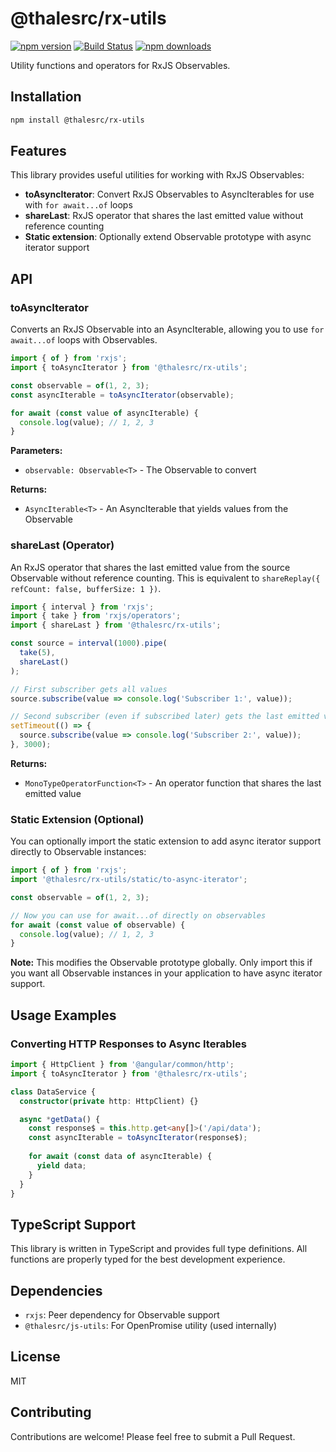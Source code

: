 # @thalesrc/rx-utils

[![npm version](https://badge.fury.io/js/%40thalesrc%2Frx-utils.svg)](https://badge.fury.io/js/%40thalesrc%2Frx-utils)
[![Build Status](https://github.com/thalesrc/thalesrc/actions/workflows/rx-utils.publish.yml/badge.svg)](https://github.com/thalesrc/thalesrc/actions/workflows/rx-utils.publish.yml)
[![npm downloads](https://img.shields.io/npm/dm/@thalesrc/rx-utils.svg)](https://www.npmjs.com/package/@thalesrc/rx-utils)

Utility functions and operators for RxJS Observables.

## Installation

```bash
npm install @thalesrc/rx-utils
```

## Features

This library provides useful utilities for working with RxJS Observables:

- **toAsyncIterator**: Convert RxJS Observables to AsyncIterables for use with `for await...of` loops
- **shareLast**: RxJS operator that shares the last emitted value without reference counting
- **Static extension**: Optionally extend Observable prototype with async iterator support

## API

### toAsyncIterator

Converts an RxJS Observable into an AsyncIterable, allowing you to use `for await...of` loops with Observables.

```typescript
import { of } from 'rxjs';
import { toAsyncIterator } from '@thalesrc/rx-utils';

const observable = of(1, 2, 3);
const asyncIterable = toAsyncIterator(observable);

for await (const value of asyncIterable) {
  console.log(value); // 1, 2, 3
}
```

**Parameters:**
- `observable: Observable<T>` - The Observable to convert

**Returns:**
- `AsyncIterable<T>` - An AsyncIterable that yields values from the Observable

### shareLast (Operator)

An RxJS operator that shares the last emitted value from the source Observable without reference counting. This is equivalent to `shareReplay({ refCount: false, bufferSize: 1 })`.

```typescript
import { interval } from 'rxjs';
import { take } from 'rxjs/operators';
import { shareLast } from '@thalesrc/rx-utils';

const source = interval(1000).pipe(
  take(5),
  shareLast()
);

// First subscriber gets all values
source.subscribe(value => console.log('Subscriber 1:', value));

// Second subscriber (even if subscribed later) gets the last emitted value immediately
setTimeout(() => {
  source.subscribe(value => console.log('Subscriber 2:', value));
}, 3000);
```

**Returns:**
- `MonoTypeOperatorFunction<T>` - An operator function that shares the last emitted value

### Static Extension (Optional)

You can optionally import the static extension to add async iterator support directly to Observable instances:

```typescript
import { of } from 'rxjs';
import '@thalesrc/rx-utils/static/to-async-iterator';

const observable = of(1, 2, 3);

// Now you can use for await...of directly on observables
for await (const value of observable) {
  console.log(value); // 1, 2, 3
}
```

**Note:** This modifies the Observable prototype globally. Only import this if you want all Observable instances in your application to have async iterator support.

## Usage Examples

### Converting HTTP Responses to Async Iterables

```typescript
import { HttpClient } from '@angular/common/http';
import { toAsyncIterator } from '@thalesrc/rx-utils';

class DataService {
  constructor(private http: HttpClient) {}

  async *getData() {
    const response$ = this.http.get<any[]>('/api/data');
    const asyncIterable = toAsyncIterator(response$);
    
    for await (const data of asyncIterable) {
      yield data;
    }
  }
}
```
## TypeScript Support

This library is written in TypeScript and provides full type definitions. All functions are properly typed for the best development experience.

## Dependencies

- `rxjs`: Peer dependency for Observable support
- `@thalesrc/js-utils`: For OpenPromise utility (used internally)

## License

MIT

## Contributing

Contributions are welcome! Please feel free to submit a Pull Request.
